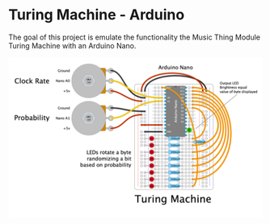 # Turing Machine - Arduino 

The goal of this project is emulate the functionality 
the Music Thing Module Turing Machine with an Arduino 
Nano. 

![Turing Machine](Turing-Machine.png)
